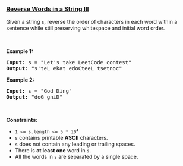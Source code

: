 ### [Reverse Words in a String III](https://leetcode.com/problems/reverse-words-in-a-string-iii)

<p>Given a string <code>s</code>, reverse the order of characters in each word within a sentence while still preserving whitespace and initial word order.</p>

<p>&nbsp;</p>
<p><strong class="example">Example 1:</strong></p>
<pre><strong>Input:</strong> s = "Let's take LeetCode contest"
<strong>Output:</strong> "s'teL ekat edoCteeL tsetnoc"
</pre><p><strong class="example">Example 2:</strong></p>
<pre><strong>Input:</strong> s = "God Ding"
<strong>Output:</strong> "doG gniD"
</pre>
<p>&nbsp;</p>
<p><strong>Constraints:</strong></p>

<ul>
	<li><code>1 &lt;= s.length &lt;= 5 * 10<sup>4</sup></code></li>
	<li><code>s</code> contains printable <strong>ASCII</strong> characters.</li>
	<li><code>s</code> does not contain any leading or trailing spaces.</li>
	<li>There is <strong>at least one</strong> word in <code>s</code>.</li>
	<li>All the words in <code>s</code> are separated by a single space.</li>
</ul>
